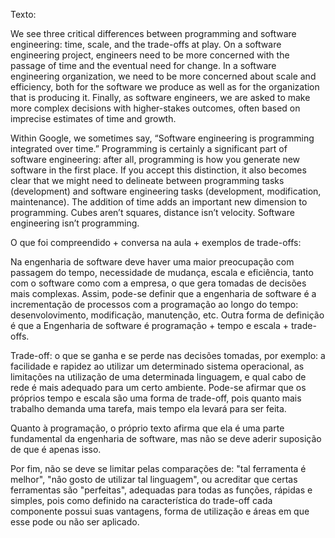 ﻿Texto:

We see three critical differences between programming and software engineering: time, scale, and the trade-offs at play. On a software engineering project, engineers need to be more concerned with the passage of time and the eventual need for change. In a software engineering organization, we need to be more concerned about scale and efficiency, both for the software we produce as well as for the organization that is producing it. Finally, as software engineers, we are asked to make more complex decisions with higher-stakes outcomes, often based on imprecise estimates of time and growth.


Within Google, we sometimes say, “Software engineering is programming integrated over time.” Programming is certainly a significant part of software engineering: after all, programming is how you generate new software in the first place. If you accept this distinction, it also becomes clear that we might need to delineate between programming tasks (development) and software engineering tasks (development, modification, maintenance). The addition of time adds an important new dimension to programming. Cubes aren’t squares, distance isn’t velocity. Software engineering isn’t programming.

O que foi compreendido + conversa na aula + exemplos de trade-offs:

Na engenharia de software deve haver uma maior preocupação com passagem do tempo, necessidade de mudança, escala e eficiência, tanto com o software como com a empresa, o que gera tomadas de decisões mais complexas. Assim, pode-se definir que a engenharia de software é a incrementação de processos com a programação ao longo do tempo: desenvolovimento, modificação, manutenção, etc. Outra forma de definição é que a Engenharia de software é programação + tempo e escala + trade-offs. 

Trade-off: o que se ganha e se perde nas decisões tomadas, por exemplo: a facilidade e rapidez ao utilizar um determinado sistema operacional, as limitações na utilização de uma determinada linguagem, e qual cabo de rede é mais adequado para um certo ambiente. Pode-se afirmar que os próprios tempo e escala são uma forma de trade-off, pois quanto mais trabalho demanda uma tarefa, mais tempo ela levará para ser feita. 

Quanto à programação, o próprio texto afirma que ela é uma parte fundamental da engenharia de software, mas não se deve aderir suposição de que é apenas isso.

Por fim, não se deve se limitar pelas comparações de: "tal ferramenta é melhor", "nâo gosto de utilizar tal linguagem", ou acreditar que certas ferramentas são "perfeitas", adequadas para todas as funções, rápidas e simples, pois como definido na característica do trade-off cada componente possui suas vantagens, forma de utilização e áreas em que esse pode ou não ser aplicado.  

